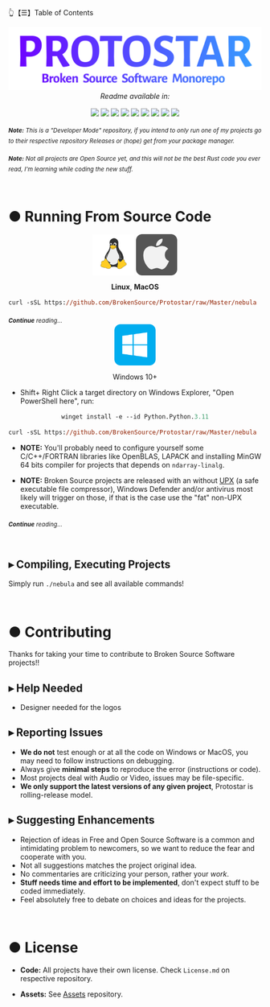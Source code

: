 👆【☰】Table of Contents

<div align="center">
  <img src="https://github.com/BrokenSource/Assets/raw/Master/Logos/Protostar.png" onerror="this.src='../Assets/Logos/Protostar.svg'"/>
  <i>Readme available in:</i>

  <!-- Preferably order in number of speakers: EN, CN, IN, ES, FR, RU, PT, JP, DE -->
  <!-- You must add "Translations are community Driven, BrokenSource official language is English and Portuguese, we don't take responsibility for innacuracies" -->

  <a href="Readme.md">   <img src="https://hatscripts.github.io/circle-flags/flags/us.svg" style="vertical-align: middle;" width="50"></a>
  <a href="Readme-cn.md"><img src="https://hatscripts.github.io/circle-flags/flags/cn.svg" style="vertical-align: middle;" width="30"></a>
  <a href="Readme-in.md"><img src="https://hatscripts.github.io/circle-flags/flags/in.svg" style="vertical-align: middle;" width="30"></a>
  <a href="Readme-es.md"><img src="https://hatscripts.github.io/circle-flags/flags/es.svg" style="vertical-align: middle;" width="30"></a>
  <a href="Readme-fr.md"><img src="https://hatscripts.github.io/circle-flags/flags/fr.svg" style="vertical-align: middle;" width="30"></a>
  <a href="Readme-ru.md"><img src="https://hatscripts.github.io/circle-flags/flags/ru.svg" style="vertical-align: middle;" width="30"></a>
  <a href="Readme-pt.md"><img src="https://hatscripts.github.io/circle-flags/flags/br.svg" style="vertical-align: middle;" width="50"></a>
  <a href="Readme-jp.md"><img src="https://hatscripts.github.io/circle-flags/flags/jp.svg" style="vertical-align: middle;" width="30"></a>
  <a href="Readme-de.md"><img src="https://hatscripts.github.io/circle-flags/flags/de.svg" style="vertical-align: middle;" width="30"></a>
</div>

<sub><i><b>Note:</b> This is a "Developer Mode" repository, if you intend to only run one of my projects go to their respective repository Releases or (hope) get from your package manager.</i></sub>

<sub><i><b>Note:</b> Not all projects are Open Source yet, and this will not be the best Rust code you ever read, I'm learning while coding the new stuff.</i></sub>



<br>

<!-- # # # # # # # # # # # # # # # # # # # # # # # # # # # # # # # # # # # # # # # # # # # # # # # # # # # # # # # # # # -->
# ● Running From Source Code

<div align="center">
  <img src="https://raw.githubusercontent.com/edent/SuperTinyIcons/master/images/svg/linux.svg" style="vertical-align: middle;" width="82">
  <img src="https://raw.githubusercontent.com/edent/SuperTinyIcons/master/images/svg/apple.svg" style="vertical-align: middle;" width="82">

  **Linux**, **MacOS**
</div>

<div align="center">

  ```ps
  curl -sSL https://github.com/BrokenSource/Protostar/raw/Master/nebula | python
  ```
</div>
<sub><i><b>Continue</b> reading...</i></sub>



<div align="center">
  <img src="https://raw.githubusercontent.com/edent/SuperTinyIcons/master/images/svg/windows.svg" style="vertical-align: middle;" width="82">

  Windows 10+
</div>
<p>

- Shift+ Right Click a target directory on Windows Explorer, "Open PowerShell here", run:

<div align="center">

  ```ps
  winget install -e --id Python.Python.3.11
  ```
  ```ps
  curl -sSL https://github.com/BrokenSource/Protostar/raw/Master/nebula | python
  ```
</div>

- **NOTE:** You'll probably need to configure yourself some C/C++/FORTRAN libraries like OpenBLAS, LAPACK and installing MinGW 64 bits compiler for projects that depends on `ndarray-linalg`.

- **NOTE:** Broken Source projects are released with an without [UPX](https://upx.github.io/) (a safe executable file compressor), Windows Defender and/or antivirus most likely will trigger on those, if that is the case use the "fat" non-UPX executable.

<sub><i><b>Continue</b> reading...</i></sub>



<br>

## ▸ Compiling, Executing Projects
Simply run `./nebula` and see all available commands!



<br>

# ● Contributing
Thanks for taking your time to contribute to Broken Source Software projects!!

## ▸ Help Needed
- Designer needed for the logos

## ▸ Reporting Issues
- **We do not** test enough or at all the code on Windows or MacOS, you may need to follow instructions on debugging.
- Always give **minimal steps** to reproduce the error (instructions or code).
- Most projects deal with Audio or Video, issues may be file-specific.
- **We only support the latest versions of any given project**, Protostar is rolling-release model.

## ▸ Suggesting Enhancements
- Rejection of ideas in Free and Open Source Software is a common and intimidating problem to newcomers, so we want to reduce the fear and cooperate with you.
- Not all suggestions matches the project original idea.
- No commentaries are criticizing your person, rather your *work*.
- **Stuff needs time and effort to be implemented**, don't expect stuff to be coded immediately.
- Feel absolutely free to debate on choices and ideas for the projects.



<br>

# ● License
- **Code:**  All projects have their own license. Check `License.md` on respective repository.

- **Assets:** See [Assets](https://github.com/BrokenSource/Assets) repository.
